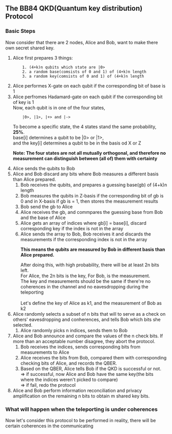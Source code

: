 ## The BB84 QKD(Quantum key distribution) Protocol

### Basic Steps
Now consider that there are 2 nodes, Alice and Bob, want to make there own secret shared key.

1. Alice first prepares 3 things:<br>
    ```
        1. (4+k)n qubits which state are |0>
        2. a random base(comsists of 0 and 1) of (4+k)n length
        3. a random key(comsists of 0 and 1) of (4+k)n length
    ```
2. Alice performes X-gate on each qubit if the corresponding bit of base is 1<br>
3. Alice perfromes Hadamard-gate on each qubit if the corresponding bit of key is 1<br>
    Now, each qubit is in one of the four states, <br>
    ```
        |0>, |1>, |+> and |->
    ```
    To become a specific state, the 4 states stand the same probability, **25%**.<br>
    base[i] determines a qubit to be |0> or |1>, <br>
    and the key[i] determines a qubit to be in the basis od X or Z<br>
    > 
    **Note: The four states are not all mutually orthogonal, and therefore no measurement can distinguish between (all of) them with certainty**
    >
4. Alice sends the qubits to Bob
5. Alice and Bob discard any bits where Bob measures a different basis than Alice prepared.
    1. Bob receives the qubits, and prepares a guessing base(gb) of (4+k)n length
    2. Bob measures the qubits in Z-basis if the corresponding bit of gb is 0 and in X-basis if gb is = 1, then stores the measurement results<br>
    3. Bob send the gb to Alice
    4. Alice receives the gb, and commpares the guessing base from Bob and the base of Alice
    5. Alice gets an array of indices where gb[i] = base[i], discard corresponding key if the index is not in the array
    6. Alice sends the array to Bob, Bob receives it and discards the measurements if the corresponding index is not in the array
        >
        **This means the qubits are measured by Bob in different basis than Alice prepared.**
        >
        After doing this, with high probability, there will be at least 2n bits left.<br>
        For Alice, the 2n bits is the key, For Bob, is the measurement. <br>
        The key and measurements should be the same if there're no coherences in the channel and no eavesdropping during the teleporting<br>
        <br>
    Let's define the key of Alice as k1, and the measurement of Bob as k2
6. Alice randomly selects a subset of n bits that will to serve as a check on others' eavesdropping and conherences, and tells Bob which bits she selected.
    1. Alice randomly picks n indices, sends them to Bob
7. Alice and Bob announce and compare the values of the n check bits. If more than an acceptable number disagree, they abort the protocol.
    1. Bob receives the indices, sends corresponding bits from measurements to Alice
    2. Alice receives the bits from Bob, compared them with corresponding checking bits of Alice, and records the QBER.
    3. Based on the QBER, Alice tells Bob if the QKD is successful or not.<br>
       => if successful, now Alice and Bob have the same key(the bits where the indices weren't picked to compare)<br>
       => if fail, redo the protocol
8. Alice and Bob perform information reconciliation and privacy amplification on the remaining n bits to obtain m shared key bits.


### What will happen when the teleporting is under coherences
Now let's consider this protocol to be performed in reality, there will be certain coherences in the communicating
